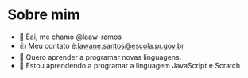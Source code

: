 # Sobre mim

- 👋 Eai, me chamo @laaw-ramos
- :+1: Meu contato é:lawane.santos@escola.pr.gov.br
- 👀 Quero aprender a programar novas linguagens.
- 🌱 Estou aprendendo a programar a linguagem JavaScript e Scratch
